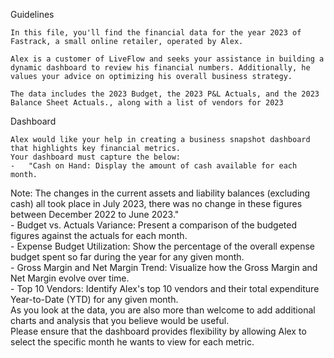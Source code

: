 Guidelines	

	In this file, you'll find the financial data for the year 2023 of Fastrack, a small online retailer, operated by Alex. 
													
	Alex is a customer of LiveFlow and seeks your assistance in building a dynamic dashboard to review his financial numbers. Additionally, he values your advice on optimizing his overall business strategy.	
 
	The data includes the 2023 Budget, the 2023 P&L Actuals, and the 2023 Balance Sheet Actuals., along with a list of vendors for 2023														
															
Dashboard
           				
	Alex would like your help in creating a business snapshot dashboard that highlights key financial metrics.  														
	Your dashboard must capture the below:														
	-	"Cash on Hand: Display the amount of cash available for each month. 
Note: The changes in the current assets and liability balances (excluding cash) all took place in July 2023, there was no change in these figures between December 2022 to June 2023."													
	-	Budget vs. Actuals Variance: Present a comparison of the budgeted figures against the actuals for each month.													
	-	Expense Budget Utilization: Show the percentage of the overall expense budget spent so far during the year for any given month.													
	-	Gross Margin and Net Margin Trend: Visualize how the Gross Margin and Net Margin evolve over time.													
	-	Top 10 Vendors: Identify Alex's top 10 vendors and their total expenditure Year-to-Date (YTD) for any given month.													
	As you look at the data, you are also more than welcome to add additional charts and analysis that you believe would be useful.														
	Please ensure that the dashboard provides flexibility by allowing Alex to select the specific month he wants to view for each metric.														
																												

